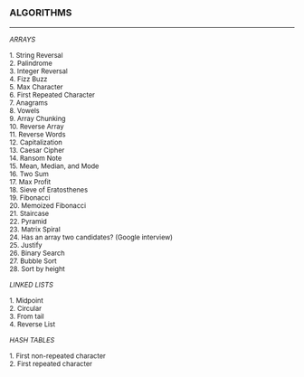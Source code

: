 ### ALGORITHMS
________________________________________________________________________________________________
 
 <sup>*ARRAYS*</sup>
 
<sup>1. String Reversal</sup></br>
<sup>2. Palindrome</sup></br>
<sup>3. Integer Reversal</sup></br>
<sup>4. Fizz Buzz</sup></br>
<sup>5. Max Character</sup></br>
<sup>6. First Repeated Character</sup></br>
<sup>7. Anagrams</sup></br>
<sup>8. Vowels</sup></br>
<sup>9. Array Chunking</sup></br>
<sup>10. Reverse Array</sup></br>
<sup>11. Reverse Words</sup></br>
<sup>12. Capitalization</sup></br>
<sup>13. Caesar Cipher</sup></br>
<sup>14. Ransom Note</sup></br>
<sup>15. Mean, Median, and Mode</sup></br>
<sup>16. Two Sum</sup></br>
<sup>17. Max Profit</sup></br>
<sup>18. Sieve of Eratosthenes</sup></br>
<sup>19. Fibonacci</sup></br>
<sup>20. Memoized Fibonacci</sup></br>
<sup>21. Staircase</sup></br>
<sup>22. Pyramid</sup></br>
<sup>23. Matrix Spiral</sup></br>
<sup>24. Has an array two candidates? (Google interview)</sup></br>
<sup>25. Justify</sup></br>
<sup>26. Binary Search</sup></br>
<sup>27. Bubble Sort</sup></br>
<sup>28. Sort by height</sup></br>


<sup>*LINKED LISTS*</sup>

<sup>1. Midpoint</sup></br>
<sup>2. Circular</sup></br>
<sup>3. From tail</sup></br>
<sup>4. Reverse List</sup></br>


<sup>*HASH TABLES*</sup>

<sup>1. First non-repeated character</sup></br>
<sup>2. First repeated character</sup></br>
